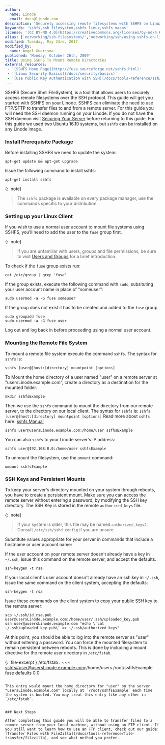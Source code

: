 ```yaml
---
author:
  name: Linode
  email: docs@linode.com
description: 'Securely accessing remote filesystems with SSHFS on Linux.'
keywords: 'sshfs,ssh filesystem,sshfs linux,sshfs macos'
license: '[CC BY-ND 4.0](https://creativecommons.org/licenses/by-nd/4.0)'
alias: ['networking/ssh-filesystems/','networking/ssh/using-sshfs-on-linux-and-macos-x/']
modified: Tuesday, May 23rd, 2017
modified_by:
  name: Angel Guarisma
published: 'Monday, October 26th, 2009'
title: Using SSHFS To Mount Remote Directories
external_resources:
 - '[SSHFS Home Page](http://fuse.sourceforge.net/sshfs.html)'
 - '[Linux Security Basics](/docs/security/basics)'
 - '[Use Public Key Authentication with SSH](/docs/tools-reference/ssh/use-public-key-authentication-with-ssh)'
---
```


SSHFS (Secure Shell FileSystem), is a tool that allows users to securely access remote filesystems over the SSH protocol. This guide will get you started with SSHFS on your Linode. SSHFS can eliminate the need to use FTP/SFTP to transfer files to and from a remote server. For this guide you will need the SSH daemon running on your Linode. If you do not have the SSH daemon visit [Securing Your Server](/docs/security/securing-your-server) before returning to this guide. 
For this guide we used two Ubuntu 16.10 systems, but `sshfs` can be installed on any Linode image. 


### Install Prerequisite Package

Before installing SSHFS we need to update the system: 

    apt-get update && apt-get upgrade

Issue the following command to install sshfs:

    apt-get install sshfs
	

{: .note}
> The `sshfs` package is available on every package manager, use the commands specific to your distribution. 

### Setting up your Linux Client

If you wish to use a normal user account to mount file systems using SSHFS, you'll need to add the user to the `fuse` group first. 

{: .note}
> If you are unfamiliar with users, groups and file permissions, be sure to visit [Users and Groups](/docs/tools-reference/linux-users-and-groups) for a brief introduction. 

To check if the `fuse` group exists run: 
	
	cat /etc/group | grep 'fuse'
	
If the group exists, execute the following command with `sudo`, subsituting your user account name in place of "someuser":
	
	sudo usermod -a -G fuse someuser 

If the group does not exist it has to be created and added to the `fuse` group: 
	 
	sudo groupadd fuse
	sudo usermod -a -G fuse user 
	
Log out and log back in before proceeding using a normal user account.

### Mounting the Remote File System
To mount a remote file system execute the command `sshfs`. The syntax for `sshfs` is: 

	sshfs [user@]host:[directory] mountpoint [options]

To Mount the home directory of a user named "user" on a remote server at "usersLinode.example.com", create a directory as a destination for the mounted folder. 

    mkdir sshfsExample

Then we use the `sshfs` command to mount the directory from our remote server, to the directory on our local client. The syntax for `sshfs` is: `sshfs [user@]host:[directory] mountpoint [options]` Read more about `sshfs` here: [sshfs Manual](https://linux.die.net/man/1/sshfs)
    
	sshfs user@usersLinode.example.com:/home/user ssfhsExample


You can also `sshfs` to your Linode server's IP address: 
	
	sshfs user@192.168.0.0:/home/user sshfsExample
	
To unmount the filesystem, use the `umount` command:

    umount sshfsExample
 
	

### SSH Keys and Persistent Mounts

To keep your server's directory mounted on your system through reboots, you have to create a persistent mount. 
Make sure you can access the remote server without entering a password, by modifying the SSH key directory. The SSH Key is stored in the remote `authorized_keys` file. 

{: .note}
>If your system is older, this file may be named `authorized_keys2`. Consult `/etc/ssh/sshd_config` if you are unsure. 

Substitute values appropriate for your server in commands that include a hostname or user account name:

If the user account on your remote server doesn't already have a key in `~/.ssh`, issue this command on the remote server, and accept the defaults.

    ssh-keygen -t rsa

If your local client's user account doesn't already have an ssh key in `~/.ssh`, issue the same command on the client system, accepting the defaults:

    ssh-keygen -t rsa

Issue these commands on the client system to copy your public SSH key to the remote server:

    scp ~/.ssh/id_rsa.pub user@usersLinode.example.com:/home/user/.ssh/uploaded_key.pub
    ssh user@ausersLinode.example.com "echo \`cat ~/.ssh/uploaded_key.pub\` >> ~/.ssh/authorized_keys"

At this point, you should be able to log into the remote server as "user" without entering a password. 
You can force the mounted filesystem to remain persistent between reboots. This is done by including a mount directive for the remote user directory in `/etc/fstab`.  

{: .file-excerpt }
/etc/fstab
: ~~~
    <sshfs#user@usersLinode.example.com>:/home/users /root/sshfsExample fuse defaults 0 0
~~~

This entry would mount the home directory for "user" on the server "usersLinode.example.com" locally at `/root/sshfsExample` each time the system is booted. You may treat this entry like any other in `/etc/fstab`.


### Next Steps

After completing this guide you will be able to transfer files to a remote server from your local machine, without using an FTP client. If you still want to learn how to use an FTP client, check out our guide: [Transfer Files with FileZilla](/docs/tools-reference/file-transfer/filezilla), and see what method you prefer. 
